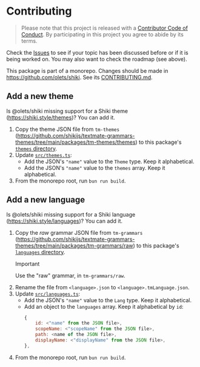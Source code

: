 # Contributing

> Please note that this project is released with a [Contributor Code of Conduct](CODE_OF_CONDUCT.md). By participating in this project you agree to abide by its terms.

Check the [Issues](ttps://github.com/olets/shiki/issues) to see if your topic has been discussed before or if it is being worked on. You may also want to check the roadmap (see above).

This package is part of a monorepo. Changes should be made in https://github.com/olets/shiki. See its [CONTRIBUTING.md](https://github.com/olets/shiki/blob/main/CONTRIBUTING.md).

## Add a new theme

Is @olets/shiki missing support for a Shiki theme (https://shiki.style/themes)? You can add it.

1. Copy the theme JSON file from `tm-themes` (https://github.com/shikijs/textmate-grammars-themes/tree/main/packages/tm-themes/themes) to this package's [`themes` directory](./themes/).
1. Update [`src/themes.ts`](./src/themes.ts):
    - Add the JSON's `"name"` value to the `Theme` type. Keep it alphabetical.
    - Add the JSON's `"name"` value to the `themes` array. Keep it alphabetical.
1. From the monorepo root, run `bun run build`.

## Add a new language

Is @olets/shiki missing support for a Shiki language (https://shiki.style/languages)? You can add it.

1. Copy the _raw_ grammar JSON file from `tm-grammars` (https://github.com/shikijs/textmate-grammars-themes/tree/main/packages/tm-grammars/raw) to this package's [`languages` directory](./languages/).
    > [!IMPORTANT]
    > Use the "raw" grammar, in `tm-grammars/raw`.
1. Rename the file from `<language>.json` to `<language>.tmLanguage.json`.
1. Update [`src/languages.ts`](./src/languages.ts):
    - Add the JSON's `"name"` value to the `Lang` type. Keep it alphabetical.
    - Add an object to the `languages` array. Keep it alphabetical by `id`:
        ```js
        {
            id: <"name" from the JSON file>,
            scopeName: <"scopeName" from the JSON file>,
            path: <name of the JSON file>,
            displayName: <"displayName" from the JSON file>,
        },
        ```
1. From the monorepo root, run `bun run build`.
